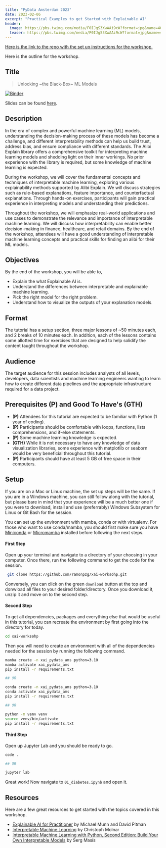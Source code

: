```yaml
---
title: "PyData Amsterdam 2023"
date: 2023-02-06
excerpt: "Practical Examples to get Started with Explainable AI"
header:
  image: https://pbs.twimg.com/media/F0IJgS3XwAAi9cW?format=jpg&name=4096x4096
  teaser: https://pbs.twimg.com/media/F0IJgS3XwAAi9cW?format=jpg&name=4096x4096
---
```



[Here is the link to the repo with the set up instructions for the workshop.](https://github.com/ramonpzg/xai-workshop)

Here is the outline for the workshop.

## Title

> Unlocking ~the Black-Box~ ML Models

[![Binder](https://mybinder.org/badge_logo.svg)](https://mybinder.org/v2/gh/ramonpzg/xai-worksohp/HEAD)

Slides can be found [here](https://slides.com/ramongz/explainable-ai#/5).

## Description

In the era of complex and powerful machine learning (ML) models, understanding the 
decision-making process of these models has become a challenge, and different 
interpretability methods can help us build trust, address bias, and ensure compliance 
with different standards. The Alibi Explain library offers a comprehensive toolkit for 
interpreting machine learning models and shedding light on their inner workings. No prior 
experience with the library is required, but some knowledge of machine learning is expected.

During the workshop, we will cover the fundamental concepts and techniques of interpretable 
machine learning, exploring various explainability methods supported by Alibi Explain. We 
will discuss strategies such as rule-based explanations, feature importance, and counterfactual 
explanations. Through hands-on exercises, participants will gain practical experience in 
interpreting models and understanding their predictions.

Throughout the workshop, we will emphasize real-world applications and use cases to demonstrate 
the relevance and importance of interpretable machine learning. We will discuss how interpretability 
can enable better decision-making in finance, healthcare, and retail domains. By the end of the 
workshop, attendees will have a good understanding of interpretable machine learning concepts 
and practical skills for finding an alibi for their ML models.


## Objectives

By the end of the workshop, you will be able to,
- Explain the what Explainable AI is.
- Understand the differences between interpretable and explainable machine learning.
- Pick the right model for the right problem.
- Understand how to visualize the outputs of your explanation models.


## Format
The tutorial has a setup section, three major lessons of ~50 minutes each, and 2 breaks of 
10 minutes each. In addition, each of the lessons contains some allotted time for exercises 
that are designed to help solidify the content taught throughout the workshop.

## Audience
The target audience for this session includes analysts of all levels, developers, data 
scientists and machine learning engineers wanting to learn how to create different data 
pipelines and the appropriate infrastructure required for a data project.

## Prerequisites (P) and Good To Have's (GTH)

- **(P)** Attendees for this tutorial are expected to be familiar with Python (1 year of coding). 
- **(P)** Participants should be comfortable with loops, functions, lists comprehensions, and if-else statements.
- **(P)** Some machine learning knowledge is expected.
- **(GTH)** While it is not necessary to have any knowledge of data visualization libraries, some experience with matplotlib or seaborn would be very beneficial throughout this tutorial.
- **(P)** Participants should have at least 5 GB of free space in their computers.

## Setup

If you are on a Mac or Linux machine, the set up steps will be the same. If you are in a 
Windows machine, you can still follow along with the tutorial, but please bare in mind 
that your experience  will be a much better one if you were to download, install and use 
(preferrably) Windows Subsystem for Linux or Git Bash for the session.

You can set up the environment with mamba, conda or with virtualenv. For those who want to use 
conda/mamba, you should first make sure you have [Miniconda](https://docs.conda.io/en/latest/miniconda.html) 
or [Micromamba](https://github.com/conda-forge/miniforge#mambaforge) installed before 
following the next steps.

#### First Step

Open up your terminal and navigate to a directory of your choosing in your computer. Once there, 
run the following command to get the code for the session.

```sh
 git clone https://github.com/ramonpzg/xai-worksohp.git
```

Conversely, you can click on the green `download` button at the top and donwload all 
files to your desired folder/directory. Once you download it, unzip it and move on 
to the second step.

#### Second Step

To get all dependencies, packages and everything else that would be useful in this 
tutorial, you can recreate the environment by first going into the directory for today.

```sh
cd xai-worksohp
```

Then you will need to create an environment with all of the dependencies needed for the session by running the following command.

```sh
mamba create -n xai_pydata_ams python=3.10
mamba activate xai_pydata_ams
pip install -r requirements.txt

## OR

conda create -n xai_pydata_ams python=3.10
conda activate xai_pydata_ams
pip install -r requirements.txt

## OR

python -m venv venv
source venv/bin/activate
pip install -r requirements.txt
```

#### Third Step

Open up Jupyter Lab and you should be ready to go.

```sh
code .

## OR

jupyter lab
```

Great work! Now navigate to `01_diabetes.ipynb` and open it.


## Resources

Here are a few great resources to get started with the topics covered in this workshop.

- [Explainable AI for Practitioner](https://www.oreilly.com/library/view/explainable-ai-for/9781098119126/) 
by Michael Munn and David Pitman
- [Interpretable Machine Learning](https://christophm.github.io/interpretable-ml-book/) 
by Christoph Molnar
- [Interpretable Machine Learning with Python, Second Edition: Build Your Own Interpretable Models](https://www.packtpub.com/product/interpretable-machine-learning-with-python-second-edition/9781803235424) by Serg Masís
